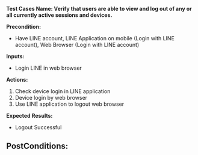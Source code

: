 **Test Cases Name: Verify that users are able to view and log out of any or all currently active sessions and devices.**

**Precondition:** 
* Have LINE account, LINE Application on mobile (Login with LINE account), Web Browser (Login with LINE account)

**Inputs:** 
* Login LINE in web browser

**Actions:** 
1. Check device login in LINE application
1. Device login by web browser
1. Use LINE application to logout web browser 

**Expected Results:** 
* Logout Successful

**PostConditions:** 
-
